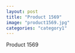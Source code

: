 ```yaml
---
layout: post
title: "Product 1569"
image: "product1569.jpg"
categories: "category1"
---
```

Product 1569
